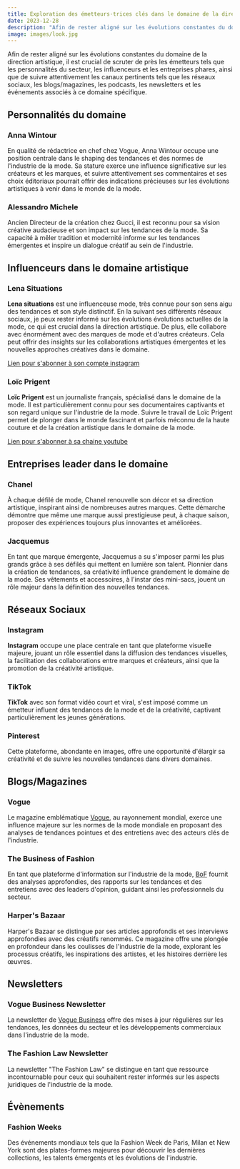 ```yaml
---
title: Exploration des émetteurs·trices clés dans le domaine de la direction artistique
date: 2023-12-28
description: "Afin de rester aligné sur les évolutions constantes du domaine de la direction artistique, il est crucial de scruter de près les émetteurs tels que les personnalités du secteur, les influenceurs et les entreprises phares, ainsi que de suivre attentivement les canaux pertinents tels que les réseaux sociaux, les blogs/magazines, les podcasts, les newsletters et les événements associés à ce domaine spécifique."
image: images/look.jpg
---
```


Afin de rester aligné sur les évolutions constantes du domaine de la direction artistique, il est crucial de scruter de près les émetteurs tels que les personnalités du secteur, les influenceurs et les entreprises phares, ainsi que de suivre attentivement les canaux pertinents tels que les réseaux sociaux, les blogs/magazines, les podcasts, les newsletters et les événements associés à ce domaine spécifique.

## Personnalités du domaine

### Anna Wintour

En qualité de rédactrice en chef chez Vogue, Anna Wintour occupe une position centrale dans le shaping des tendances et des normes de l'industrie de la mode. Sa stature exerce une influence significative sur les créateurs et les marques, et suivre attentivement ses commentaires et ses choix éditoriaux pourrait offrir des indications précieuses sur les évolutions artistiques à venir dans le monde de la mode.

### Alessandro Michele

Ancien Directeur de la création chez Gucci, il est reconnu pour sa vision créative audacieuse et son impact sur les tendances de la mode. Sa capacité à mêler tradition et modernité informe sur les tendances émergentes et inspire un dialogue créatif au sein de l'industrie.

## Influenceurs dans le domaine artistique

### Lena Situations

**Lena situations** est une influenceuse mode, très connue pour son sens aigu des tendances et son style distinctif. En la suivant ses différents réseaux sociaux, je peux rester informé sur les évolutions évolutions actuelles de la mode, ce qui est crucial dans la direction artistique. De plus, elle collabore avec énormément avec des marques de mode et d'autres créateurs. Cela peut offrir des insights sur les collaborations artistiques émergentes et les nouvelles approches créatives dans le domaine.

[Lien pour s'abonner à son compte instagram](https://www.instagram.com/lenamahfouf/?hl=fr)

### Loïc Prigent

**Loïc Prigent** est un journaliste français, spécialisé dans le domaine de la mode. Il est particulièrement connu pour ses documentaires captivants et son regard unique sur l'industrie de la mode. Suivre le travail de Loïc Prigent permet de plonger dans le monde fascinant et parfois méconnu de la haute couture et de la création artistique dans le domaine de la mode.

[Lien pour s'abonner à sa chaine youtube ](https://www.youtube.com/@LoicPrigent)

## Entreprises leader dans le domaine

### Chanel

À chaque défilé de mode, Chanel renouvelle son décor et sa direction artistique, inspirant ainsi de nombreuses autres marques. Cette démarche démontre que même une marque aussi prestigieuse peut, à chaque saison, proposer des expériences toujours plus innovantes et améliorées.

### Jacquemus

En tant que marque émergente, Jacquemus a su s'imposer parmi les plus grands grâce à ses défilés qui mettent en lumière son talent. Pionnier dans la création de tendances, sa créativité influence grandement le domaine de la mode. Ses vêtements et accessoires, à l'instar des mini-sacs, jouent un rôle majeur dans la définition des nouvelles tendances.

## Réseaux Sociaux

### Instagram

**Instagram** occupe une place centrale en tant que plateforme visuelle majeure, jouant un rôle essentiel dans la diffusion des tendances visuelles, la facilitation des collaborations entre marques et créateurs, ainsi que la promotion de la créativité artistique.

### TikTok

**TikTok** avec son format vidéo court et viral, s'est imposé comme un émetteur influent des tendances de la mode et de la créativité, captivant particulièrement les jeunes générations.

### Pinterest

Cette plateforme, abondante en images, offre une opportunité d'élargir sa créativité et de suivre les nouvelles tendances dans divers domaines.

## Blogs/Magazines

### Vogue

Le magazine emblématique [Vogue](https://www.vogue.com/), au rayonnement mondial, exerce une influence majeure sur les normes de la mode mondiale en proposant des analyses de tendances pointues et des entretiens avec des acteurs clés de l'industrie.

### The Business of Fashion

En tant que plateforme d'information sur l'industrie de la mode, [BoF](https://www.businessoffashion.com/) fournit des analyses approfondies, des rapports sur les tendances et des entretiens avec des leaders d'opinion, guidant ainsi les professionnels du secteur.

### Harper's Bazaar

Harper's Bazaar se distingue par ses articles approfondis et ses interviews approfondies avec des créatifs renommés. Ce magazine offre une plongée en profondeur dans les coulisses de l'industrie de la mode, explorant les processus créatifs, les inspirations des artistes, et les histoires derrière les œuvres.

## Newsletters

### Vogue Business Newsletter

La newsletter de [Vogue Business](https://www.voguebusiness.com/newsletter/voguebusiness#:~:text=Sign%20up%20to%20our%20newsletter,a%2010%25%20discount%20on%20membership.&text=Enter%20your%20email%20to%20receive,news%20alerts%20from%20Vogue%20Business) offre des mises à jour régulières sur les tendances, les données du secteur et les développements commerciaux dans l'industrie de la mode.

### The Fashion Law Newsletter

La newsletter "The Fashion Law" se distingue en tant que ressource incontournable pour ceux qui souhaitent rester informés sur les aspects juridiques de l'industrie de la mode.

## Évènements

### Fashion Weeks

Des événements mondiaux tels que la Fashion Week de Paris, Milan et New York sont des plates-formes majeures pour découvrir les dernières collections, les talents émergents et les évolutions de l'industrie.
